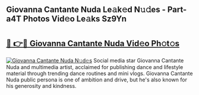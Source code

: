 ## Giovanna Cantante Nuda Le𝚊k𝚎d N𝚞𝚍es - Part-a4T Photos Vid𝚎o Le𝚊ks Sz9Yn

# <h2><a href="http://fbbmme.evod.top/?m=Giovanna+Cantante+Nuda">🔗 👉🔴 Giovanna Cantante Nuda Vid𝚎o Ph𝚘t𝚘s</a></h2>

[![Giovanna Cantante Nuda N𝚞d𝚎s](https://i.imgur.com/8V9OHl7.gif)](http://fbbmme.evod.top/?m=Giovanna+Cantante+Nuda)
Social media star Giovanna Cantante Nuda and multimedia artist, acclaimed for publishing dance and lifestyle material through trending dance routines and mini vlogs. Giovanna Cantante Nuda public persona is one of ambition and drive, but he's also known for his generosity and kindness. 
